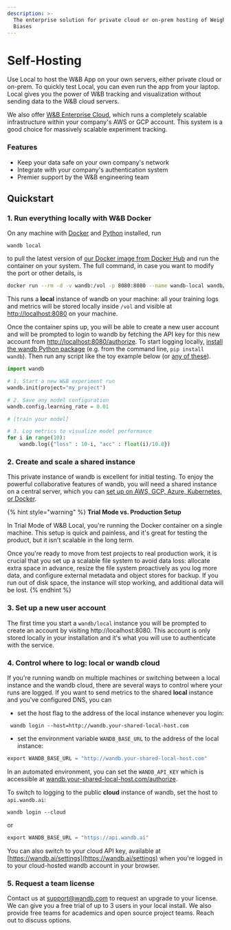 ```yaml
---
description: >-
  The enterprise solution for private cloud or on-prem hosting of Weights &
  Biases
---
```


# Self-Hosting

Use Local to host the W&B App on your own servers, either private cloud or on-prem. To quickly test Local, you can even run the app from your laptop. Local gives you the power of W&B tracking and visualization without sending data to the W&B cloud servers.

We also offer [W&B Enterprise Cloud](cloud.md), which runs a completely scalable infrastructure within your company's AWS or GCP account. This system is a good choice for massively scalable experiment tracking.

### Features

* Keep your data safe on your own company's network
* Integrate with your company's authentication system
* Premier support by the W&B engineering team

## Quickstart

### 1. Run everything locally with W&B Docker

On any machine with [Docker](https://www.docker.com/) and [Python](https://www.python.org/) installed, run

```text
wandb local
```

to pull the latest version of [our Docker image from Docker Hub](https://hub.docker.com/r/wandb/local) and run the container on your system. The full command, in case you want to modify the port or other details, is

```bash
docker run --rm -d -v wandb:/vol -p 8080:8080 --name wandb-local wandb/local
```

This runs a **local** instance of wandb on your machine: all your training logs and metrics will be stored locally inside `/vol` and visible at [http://localhost:8080](http://localhost:8080) on your machine.

Once the container spins up, you will be able to create a new user account and will be prompted to login to wandb by fetching the API key for this new account from [http://localhost:8080/authorize](http://localhost:8080/authorize). To start logging locally, [install the wandb Python package](https://github.com/wandb/client) \(e.g. from the command line, `pip install wandb`\). Then run any script like the toy example below \(or [any of these](https://github.com/wandb/examples)\).

```python
import wandb

# 1. Start a new W&B experiment run
wandb.init(project="my_project")

# 2. Save any model configuration
wandb.config.learning_rate = 0.01

# [train your model]

# 3. Log metrics to visualize model performance
for i in range(10):
	wandb.log({"loss" : 10-i, "acc" : float(i)/10.0})
```



### 2. Create and scale a shared instance

This private instance of wandb is excellent for initial testing. To enjoy the powerful collaborative features of wandb, you will need a shared instance on a central server, which you can [set up on AWS, GCP, Azure, Kubernetes, or Docker](https://docs.wandb.ai/self-hosted/setup).

{% hint style="warning" %}
**Trial Mode vs. Production Setup**

In Trial Mode of W&B Local, you're running the Docker container on a single machine. This setup is quick and painless, and it's great for testing the product, but it isn't scalable in the long term. 

Once you're ready to move from test projects to real production work, it  is crucial that you set up a scalable file system to avoid data loss: allocate extra space in advance, resize the file system proactively as you log more data, and configure external metadata and object stores for backup. If you run out of disk space, the instance will stop working, and additional data will be lost.
{% endhint %}



### 3. Set up a new user account

The first time you start a `wandb/local` instance you will be prompted to create an account by visiting http://localhost:8080.  This account is only stored locally in your installation and it's what you will use to authenticate with the service. 

### 4. Control where to log: local or wandb cloud

If you're running wandb on multiple machines or switching between a local instance and the wandb cloud, there are several ways to control where your runs are logged. If you want to send metrics to the shared **local** instance and you've configured DNS, you can

* set the host flag to the address of the local instance whenever you login:

```text
 wandb login --host=http://wandb.your-shared-local-host.com
```

* set the environment variable `WANDB_BASE_URL` to the address of the local instance:

```python
export WANDB_BASE_URL = "http://wandb.your-shared-local-host.com"
```

In an automated environment, you can set the `WANDB_API_KEY` which is accessible at [wandb.your-shared-local-host.com/authorize](http://wandb.your-shared-local-host.com/authorize).

To switch to logging to the public **cloud** instance of wandb, set the host to `api.wandb.ai`:

```text
wandb login --cloud
```

or

```python
export WANDB_BASE_URL = "https://api.wandb.ai"
```

You can also switch to your cloud API key, available at [https://wandb.ai/settings](https://wandb.ai/settings) when you're logged in to your cloud-hosted wandb account in your browser.



### 5. Request a team license

Contact us at [support@wandb.com](mailto:support@wandb.com) to request an upgrade to your license. We can give you a free trial of up to 3 users in your local install. We also provide free teams for academics and open source project teams. Reach out to discuss options.

